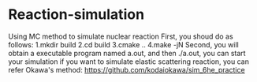 # Reaction-simulation
Using MC method to simulate nuclear reaction
First, you shoud do as follows:
1.mkdir build
2.cd build 
3.cmake ..
4.make -jN
Second, you will obtain a executable program named a.out, and then ./a.out, you can start your simulation
if you want to simulate elastic scattering reaction, you can refer Okawa's method:
https://github.com/kodaiokawa/sim_6he_practice
